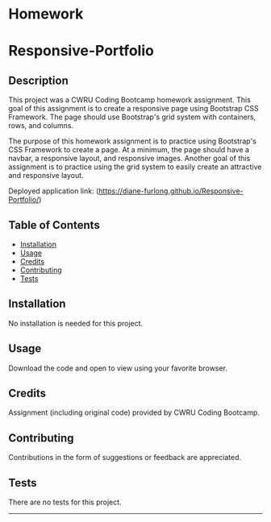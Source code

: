 # Homework

# Responsive-Portfolio

## Description 

This project was a CWRU Coding Bootcamp homework assignment. This goal of this assignment is to create a responsive page using Bootstrap CSS Framework. The page should use Bootstrap's grid system with containers, rows, and columns. 

The purpose of this homework assignment is to practice using Bootstrap's CSS Framework to create a page. At a minimum, the page should have a navbar, a responsive layout, and responsive images. Another goal of this assignment is to practice using the grid system to easily create an attractive and responsive layout. 


Deployed application link: (https://diane-furlong.github.io/Responsive-Portfolio/)


## Table of Contents


* [Installation](#installation)
* [Usage](#usage)
* [Credits](#credits)
* [Contributing](#contributing)
* [Tests](#tests)


## Installation

No installation is needed for this project.


## Usage 

Download the code and open to view using your favorite browser.


## Credits

Assignment (including original code) provided by CWRU Coding Bootcamp.


## Contributing

Contributions in the form of suggestions or feedback are appreciated.

## Tests

There are no tests for this project.

---
